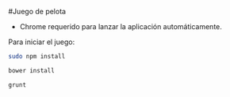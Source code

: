 #Juego de pelota
* Chrome requerido para lanzar la aplicación automáticamente.

Para iniciar el juego:
```bash
sudo npm install
```

```bash
bower install
```

```bash
grunt
```